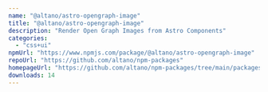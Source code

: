 ```yaml
---
name: "@altano/astro-opengraph-image"
title: "@altano/astro-opengraph-image"
description: "Render Open Graph Images from Astro Components"
categories:
  - "css+ui"
npmUrl: "https://www.npmjs.com/package/@altano/astro-opengraph-image"
repoUrl: "https://github.com/altano/npm-packages"
homepageUrl: "https://github.com/altano/npm-packages/tree/main/packages/astro-opengraph-image"
downloads: 14
---
```

